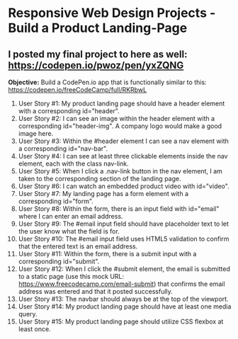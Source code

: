 # Responsive Web Design Projects - Build a Product Landing-Page
## I posted my final project to here as well: https://codepen.io/pwoz/pen/yxZQNG

**Objective:** Build a CodePen.io app that is functionally similar to this: https://codepen.io/freeCodeCamp/full/RKRbwL

1. User Story #1: My product landing page should have a header element with a corresponding id="header".
2. User Story #2: I can see an image within the header element with a corresponding id="header-img". A company logo would make a good image here.
3. User Story #3: Within the #header element I can see a nav element with a corresponding id="nav-bar".
4. User Story #4: I can see at least three clickable elements inside the nav element, each with the class nav-link.
5. User Story #5: When I click a .nav-link button in the nav element, I am taken to the corresponding section of the landing page.
6. User Story #6: I can watch an embedded product video with id="video".
7. User Story #7: My landing page has a form element with a corresponding id="form".
8. User Story #8: Within the form, there is an input field with id="email" where I can enter an email address.
9. User Story #9: The #email input field should have placeholder text to let the user know what the field is for.
10. User Story #10: The #email input field uses HTML5 validation to confirm that the entered text is an email address.
11. User Story #11: Within the form, there is a submit input with a corresponding id="submit".
12. User Story #12: When I click the #submit element, the email is submitted to a static page (use this mock URL: https://www.freecodecamp.com/email-submit) that confirms the email address was entered and that it posted successfully.
13. User Story #13: The navbar should always be at the top of the viewport.
14. User Story #14: My product landing page should have at least one media query.
15. User Story #15: My product landing page should utilize CSS flexbox at least once.
